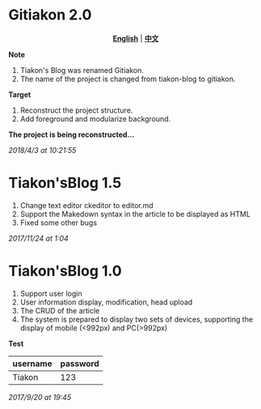 # Gitiakon 2.0

<p align="center"> <a href="https://github.com/Tiakon/gitiakon/blob/gitiakon/README.md"><strong>English</strong></a> | <a href="https://github.com/Tiakon/gitiakon/blob/gitiakon/README_zh_CN.md"><strong>中文</strong></a> </p>

**Note**

1. Tiakon's Blog was renamed Gitiakon.
2. The name of the project is changed from tiakon-blog to gitiakon.

**Target**

1. Reconstruct the project structure.
2. Add foreground and modularize background.

**The project is being reconstructed...**

_2018/4/3 at 10:21:55_


# Tiakon'sBlog 1.5

1. Change text editor ckeditor to editor.md
2. Support the Makedown syntax in the article to be displayed as HTML
3. Fixed some other bugs

_2017/11/24 at 1:04_

# Tiakon'sBlog 1.0

1. Support user login
2. User information display, modification, head upload
3. The CRUD of the article
4. The system is prepared to display two sets of devices, supporting the display of mobile (<992px) and PC(>992px)

**Test**

| username |password|
| - | - | 
| Tiakon |123|

_2017/9/20 at 19:45_


